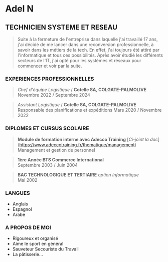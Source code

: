 # Adel N #
[](https://emojis.sh/emoji/web-developer-working-on-his-laptop-LjgemHqx0o.jpeg)

## **TECHNICIEN SYSTEME ET RESEAU** ##

> Suite à la fermeture de l'entreprise dans laquelle j'ai travaillé 17 ans, j'ai décidé de me lancer dans une reconversion professionnelle, à savoir dans les métiers de la tech. En effet, j'ai toujours été attiré par l'informatique et tous ces possibilités. Après avoir étudié les différents secteurs de l'IT, j'ai opté pour les systèmes et réseaux pour commencer et voir par la suite.






### EXPERIENCES PROFESSIONNELLES ###

> _Chef d'équipe Logistique_ / **Cotelle SA, COLGATE-PALMOLIVE**
Novembre 2022 / Septembre 2024

> _Assistant Logistique_  / **Cotelle SA, COLGATE-PALMOLIVE**
Responsable des planifications et expéditions
Mars 2020 / Novembre 2022




### DIPLOMES ET CURSUS SCOLAIRE ###

> **Module de formation interne avec Adecco Training** [_Ci-joint la doc_] (https://www.adeccotraining.fr/thematique/management)
Management et gestion de personnel

> **1ère Année BTS Commerce International**<br>
Septembre 2003 / Juin 2004

> **BAC TECHNOLOGIQUE ET TERTIAIRE** _option Informatique_<br>
Mai 2002




### LANGUES ###
* Anglais
* Espagnol
* Arabe



### A PROPOS DE MOI ###
  - Rigoureux et organisé
  - Aime le sport en général
  - Sauveteur Secouriste du Travail
  - La pâtisserie...
